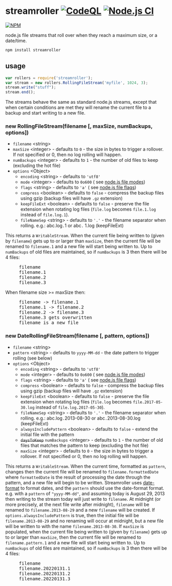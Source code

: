 streamroller [![CodeQL](https://github.com/log4js-node/streamroller/actions/workflows/codeql-analysis.yml/badge.svg)](https://github.com/log4js-node/streamroller/actions/workflows/codeql-analysis.yml) [![Node.js CI](https://github.com/log4js-node/streamroller/actions/workflows/node.js.yml/badge.svg)](https://github.com/log4js-node/streamroller/actions/workflows/node.js.yml)
============

[![NPM](https://nodei.co/npm/streamroller.png?downloads=true&downloadRank=true&stars=true)](https://nodei.co/npm/streamroller/)

node.js file streams that roll over when they reach a maximum size, or a date/time.

```sh
npm install streamroller
```

## usage

```javascript
var rollers = require('streamroller');
var stream = new rollers.RollingFileStream('myfile', 1024, 3);
stream.write("stuff");
stream.end();
```

The streams behave the same as standard node.js streams, except that when certain conditions are met they will rename
the current file to a backup and start writing to a new file.

### new RollingFileStream(filename [, maxSize, numBackups, options])

* `filename` \<string\>
* `maxSize` \<integer\> - defaults to `0` - the size in bytes to trigger a rollover. If not specified or 0, then no log
  rolling will happen.
* `numBackups` \<integer\> - defaults to `1` - the number of old files to keep (excluding the hot file)
* `options` \<Object\>
  * `encoding` \<string\> - defaults to `'utf8'`
  * `mode` \<integer\> - defaults to `0o600` (
    see [node.js file modes](https://nodejs.org/dist/latest-v12.x/docs/api/fs.html#fs_file_modes))
  * `flags` \<string\> - defaults to `'a'` (
    see [node.js file flags](https://nodejs.org/dist/latest-v12.x/docs/api/fs.html#fs_file_system_flags))
  * `compress` \<boolean\> - defaults to `false` - compress the backup files using gzip (backup files will have `.gz`
    extension)
  * `keepFileExt` \<boolean\> - defaults to `false` - preserve the file extension when rotating log files (`file.log`
    becomes `file.1.log` instead of `file.log.1`).
  * `fileNameSep` \<string\> - defaults to `'.'` - the filename separator when rolling. e.g.: abc.log`.`1 or abc`.`
    1.log (keepFileExt)

This returns a `WritableStream`. When the current file being written to (given by `filename`) gets up to or larger
than `maxSize`, then the current file will be renamed to `filename.1` and a new file will start being written to. Up
to `numBackups` of old files are maintained, so if `numBackups` is 3 then there will be 4 files:
<pre>
     filename
     filename.1
     filename.2
     filename.3
</pre>
When filename size >= maxSize then:
<pre>
     filename -> filename.1
     filename.1 -> filename.2
     filename.2 -> filename.3
     filename.3 gets overwritten
     filename is a new file
</pre>

### new DateRollingFileStream(filename [, pattern, options])

* `filename` \<string\>
* `pattern` \<string\> - defaults to `yyyy-MM-dd` - the date pattern to trigger rolling (see below)
* `options` \<Object\>
  * `encoding` \<string\> - defaults to `'utf8'`
  * `mode` \<integer\> - defaults to `0o600` (
    see [node.js file modes](https://nodejs.org/dist/latest-v12.x/docs/api/fs.html#fs_file_modes))
  * `flags` \<string\> - defaults to `'a'` (
    see [node.js file flags](https://nodejs.org/dist/latest-v12.x/docs/api/fs.html#fs_file_system_flags))
  * `compress` \<boolean\> - defaults to `false` - compress the backup files using gzip (backup files will have `.gz`
    extension)
  * `keepFileExt` \<boolean\> - defaults to `false` - preserve the file extension when rotating log files (`file.log`
    becomes `file.2017-05-30.log` instead of `file.log.2017-05-30`).
  * `fileNameSep` \<string\> - defaults to `'.'` - the filename separator when rolling. e.g.: abc.log`.`2013-08-30 or
    abc`.`2013-08-30.log (keepFileExt)
  * `alwaysIncludePattern` \<boolean\> - defaults to `false` - extend the initial file with the pattern
  * <strike>`daysToKeep`</strike> `numBackups` \<integer\> - defaults to `1` - the number of old files that matches the
    pattern to keep (excluding the hot file)
  * `maxSize` \<integer\> - defaults to `0` - the size in bytes to trigger a rollover. If not specified or 0, then no
    log rolling will happen.

This returns a `WritableStream`. When the current time, formatted as `pattern`, changes then the current file will be
renamed to `filename.formattedDate` where `formattedDate` is the result of processing the date through the pattern, and
a new file will begin to be written. Streamroller uses [date-format](http://github.com/nomiddlename/date-format) to
format dates, and the `pattern` should use the date-format format. e.g. with a `pattern` of `"yyyy-MM-dd"`, and assuming
today is August 29, 2013 then writing to the stream today will just write to `filename`. At midnight (or more precisely,
at the next file write after midnight), `filename` will be renamed to `filename.2013-08-29` and a new `filename` will be
created. If `options.alwaysIncludePattern` is true, then the initial file will be `filename.2013-08-29` and no renaming
will occur at midnight, but a new file will be written to with the name `filename.2013-08-30`. If `maxSize` is
populated, when the current file being written to (given by `filename`) gets up to or larger than `maxSize`, then the
current file will be renamed to `filename.pattern.1` and a new file will start being written to. Up to `numBackups` of
old files are maintained, so if `numBackups` is 3 then there will be 4 files:
<pre>
     filename
     filename.20220131.1
     filename.20220131.2
     filename.20220131.3
</pre>
